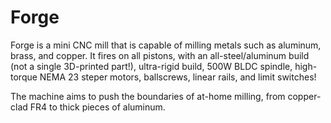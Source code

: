 # Forge

Forge is a mini CNC mill that is capable of milling metals such as aluminum, brass, and copper. It fires on all pistons, with an all-steel/aluminum build (not a single 3D-printed part!), ultra-rigid build, 500W BLDC spindle, high-torque NEMA 23 steper motors, ballscrews, linear rails, and limit switches!

The machine aims to push the boundaries of at-home milling, from copper-clad FR4 to thick pieces of aluminum. 
